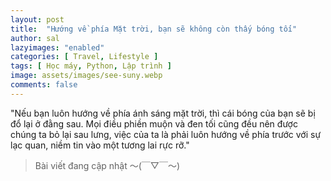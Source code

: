 ```yaml
---
layout: post
title:  "Hướng về phía Mặt trời, bạn sẽ không còn thấy bóng tối"
author: sal
lazyimages: "enabled"
categories: [ Travel, Lifestyle ]
tags: [ Học máy, Python, Lập trình ]
image: assets/images/see-suny.webp
comments: false
---
```

"Nếu bạn luôn hướng về phía ánh sáng mặt trời, thì cái bóng của bạn sẽ bị đổ lại ở đằng sau. Mọi điều phiền muộn và đen tối cũng đều nên được chúng ta bỏ lại sau lưng, việc của ta là phải luôn hướng về phía trước với sự lạc quan, niềm tin vào một tương lai rực rỡ."

> Bài viết đang cập nhật  〜(￣▽￣〜)
